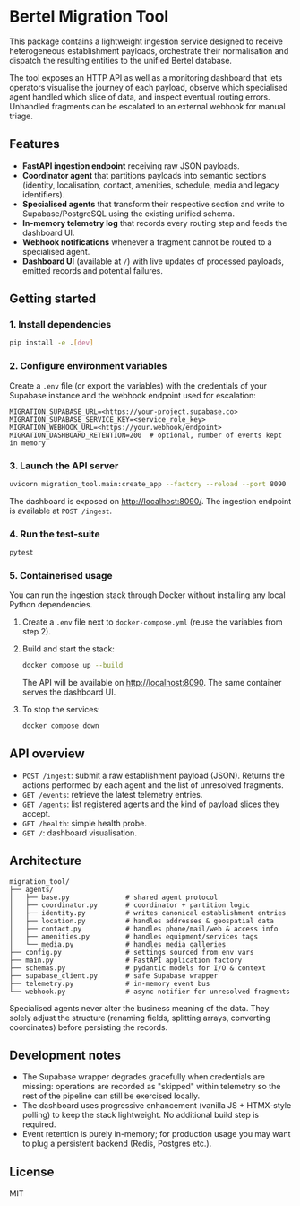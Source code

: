# Bertel Migration Tool

This package contains a lightweight ingestion service designed to receive heterogeneous establishment payloads, orchestrate their normalisation and dispatch the resulting entities to the unified Bertel database.

The tool exposes an HTTP API as well as a monitoring dashboard that lets operators visualise the journey of each payload, observe which specialised agent handled which slice of data, and inspect eventual routing errors. Unhandled fragments can be escalated to an external webhook for manual triage.

## Features

- **FastAPI ingestion endpoint** receiving raw JSON payloads.
- **Coordinator agent** that partitions payloads into semantic sections (identity, localisation, contact, amenities, schedule, media and legacy identifiers).
- **Specialised agents** that transform their respective section and write to Supabase/PostgreSQL using the existing unified schema.
- **In-memory telemetry log** that records every routing step and feeds the dashboard UI.
- **Webhook notifications** whenever a fragment cannot be routed to a specialised agent.
- **Dashboard UI** (available at `/`) with live updates of processed payloads, emitted records and potential failures.

## Getting started

### 1. Install dependencies

```bash
pip install -e .[dev]
```

### 2. Configure environment variables

Create a `.env` file (or export the variables) with the credentials of your Supabase instance and the webhook endpoint used for escalation:

```env
MIGRATION_SUPABASE_URL=<https://your-project.supabase.co>
MIGRATION_SUPABASE_SERVICE_KEY=<service_role_key>
MIGRATION_WEBHOOK_URL=<https://your.webhook/endpoint>
MIGRATION_DASHBOARD_RETENTION=200  # optional, number of events kept in memory
```

### 3. Launch the API server

```bash
uvicorn migration_tool.main:create_app --factory --reload --port 8090
```

The dashboard is exposed on [http://localhost:8090/](http://localhost:8090/). The ingestion endpoint is available at `POST /ingest`.

### 4. Run the test-suite

```bash
pytest
```

### 5. Containerised usage

You can run the ingestion stack through Docker without installing any local Python dependencies.

1. Create a `.env` file next to `docker-compose.yml` (reuse the variables from step 2).
2. Build and start the stack:

   ```bash
   docker compose up --build
   ```

   The API will be available on [http://localhost:8090](http://localhost:8090). The same container serves the dashboard UI.

3. To stop the services:

   ```bash
   docker compose down
   ```

## API overview

- `POST /ingest`: submit a raw establishment payload (JSON). Returns the actions performed by each agent and the list of unresolved fragments.
- `GET /events`: retrieve the latest telemetry entries.
- `GET /agents`: list registered agents and the kind of payload slices they accept.
- `GET /health`: simple health probe.
- `GET /`: dashboard visualisation.

## Architecture

```
migration_tool/
├── agents/
│   ├── base.py              # shared agent protocol
│   ├── coordinator.py       # coordinator + partition logic
│   ├── identity.py          # writes canonical establishment entries
│   ├── location.py          # handles addresses & geospatial data
│   ├── contact.py           # handles phone/mail/web & access info
│   ├── amenities.py         # handles equipment/services tags
│   └── media.py             # handles media galleries
├── config.py                # settings sourced from env vars
├── main.py                  # FastAPI application factory
├── schemas.py               # pydantic models for I/O & context
├── supabase_client.py       # safe Supabase wrapper
├── telemetry.py             # in-memory event bus
└── webhook.py               # async notifier for unresolved fragments
```

Specialised agents never alter the business meaning of the data. They solely adjust the structure (renaming fields, splitting arrays, converting coordinates) before persisting the records.

## Development notes

- The Supabase wrapper degrades gracefully when credentials are missing: operations are recorded as "skipped" within telemetry so the rest of the pipeline can still be exercised locally.
- The dashboard uses progressive enhancement (vanilla JS + HTMX-style polling) to keep the stack lightweight. No additional build step is required.
- Event retention is purely in-memory; for production usage you may want to plug a persistent backend (Redis, Postgres etc.).

## License

MIT
